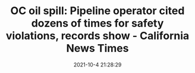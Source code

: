 ---
"title": "OC oil spill: Pipeline operator cited dozens of times for safety violations, records show - California News Times"
"date": "2021-10-4 21:28:29"
"feed_name": "GOOGLENEWSDRILLING"
"feed_website": "https://news.google.com/search?q=drilling%2Bincident&hl=en-US&gl=US&ceid=US:en"
"feed_rss": "https://news.google.com/rss/search?q=drilling%2Bincident&hl=en-US&gl=US&ceid=US:en"
"link": "https://californianewstimes.com/oc-oil-spill-pipeline-operator-cited-dozens-of-times-for-safety-violations-records-show/547140/"
"source": "{'href': 'https://californianewstimes.com', 'title': 'California News Times'}"
"file": "_posts/2021-1-1-b344a120e3ce7097990c89928a0e84fe5029f7f3.md"
"accident": "0"
"drilling": "0"
"dead": "0"
"injured": "0"
"arrested": "0"
"place": "unknown place"
"where": "unknown site"
"causes": "unknown"
"place_uri": "unknown place"
---
